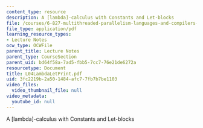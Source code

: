 ```yaml
---
content_type: resource
description: A [lambda]-calculus with Constants and Let-blocks
file: /courses/6-827-multithreaded-parallelism-languages-and-compilers-fall-2002/3fc2219b2a501484afc77fb7b7be1103_L04LambdaLetPrint.pdf
file_type: application/pdf
learning_resource_types:
- Lecture Notes
ocw_type: OCWFile
parent_title: Lecture Notes
parent_type: CourseSection
parent_uid: bd64f58a-7ad5-fbb5-7cc7-76e21de6272a
resourcetype: Document
title: L04LambdaLetPrint.pdf
uid: 3fc2219b-2a50-1484-afc7-7fb7b7be1103
video_files:
  video_thumbnail_file: null
video_metadata:
  youtube_id: null
---
```

A [lambda]-calculus with Constants and Let-blocks


